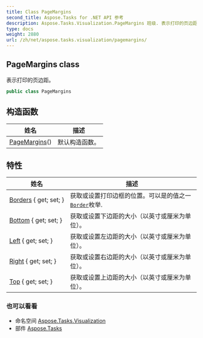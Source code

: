 ```yaml
---
title: Class PageMargins
second_title: Aspose.Tasks for .NET API 参考
description: Aspose.Tasks.Visualization.PageMargins 班级. 表示打印的页边距
type: docs
weight: 2880
url: /zh/net/aspose.tasks.visualization/pagemargins/
---
```

## PageMargins class

表示打印的页边距。

```csharp
public class PageMargins
```

## 构造函数

| 姓名 | 描述 |
| --- | --- |
| [PageMargins](pagemargins/)() | 默认构造函数。 |

## 特性

| 姓名 | 描述 |
| --- | --- |
| [Borders](../../aspose.tasks.visualization/pagemargins/borders/) { get; set; } | 获取或设置打印边框的位置。可以是的值之一[`Border`](../border/)枚举. |
| [Bottom](../../aspose.tasks.visualization/pagemargins/bottom/) { get; set; } | 获取或设置下边距的大小（以英寸或厘米为单位）。 |
| [Left](../../aspose.tasks.visualization/pagemargins/left/) { get; set; } | 获取或设置左边距的大小（以英寸或厘米为单位）。 |
| [Right](../../aspose.tasks.visualization/pagemargins/right/) { get; set; } | 获取或设置右边距的大小（以英寸或厘米为单位）。 |
| [Top](../../aspose.tasks.visualization/pagemargins/top/) { get; set; } | 获取或设置上边距的大小（以英寸或厘米为单位）。 |

### 也可以看看

* 命名空间 [Aspose.Tasks.Visualization](../../aspose.tasks.visualization/)
* 部件 [Aspose.Tasks](../../)


